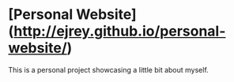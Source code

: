 # [Personal Website] (http://ejrey.github.io/personal-website/)

This is a personal project showcasing a little bit about myself.
